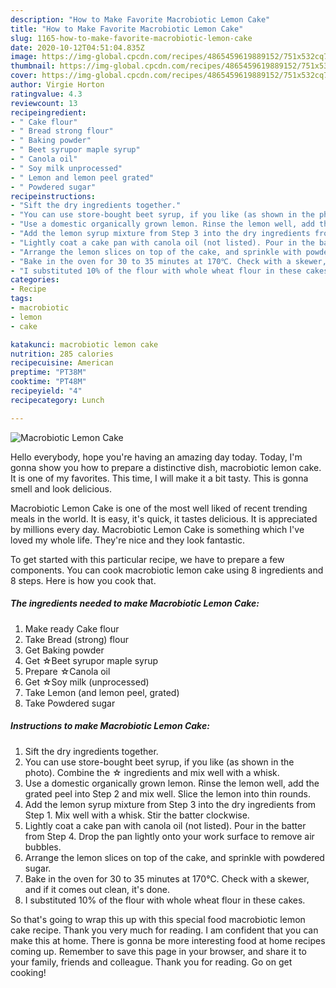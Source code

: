 ```yaml
---
description: "How to Make Favorite Macrobiotic Lemon Cake"
title: "How to Make Favorite Macrobiotic Lemon Cake"
slug: 1165-how-to-make-favorite-macrobiotic-lemon-cake
date: 2020-10-12T04:51:04.835Z
image: https://img-global.cpcdn.com/recipes/4865459619889152/751x532cq70/macrobiotic-lemon-cake-recipe-main-photo.jpg
thumbnail: https://img-global.cpcdn.com/recipes/4865459619889152/751x532cq70/macrobiotic-lemon-cake-recipe-main-photo.jpg
cover: https://img-global.cpcdn.com/recipes/4865459619889152/751x532cq70/macrobiotic-lemon-cake-recipe-main-photo.jpg
author: Virgie Horton
ratingvalue: 4.3
reviewcount: 13
recipeingredient:
- " Cake flour"
- " Bread strong flour"
- " Baking powder"
- " Beet syrupor maple syrup"
- " Canola oil"
- " Soy milk unprocessed"
- " Lemon and lemon peel grated"
- " Powdered sugar"
recipeinstructions:
- "Sift the dry ingredients together."
- "You can use store-bought beet syrup, if you like (as shown in the photo). Combine the ☆ ingredients and mix well with a whisk."
- "Use a domestic organically grown lemon. Rinse the lemon well, add the grated peel into Step 2 and mix well. Slice the lemon into thin rounds."
- "Add the lemon syrup mixture from Step 3 into the dry ingredients from Step 1. Mix well with a whisk. Stir the batter clockwise."
- "Lightly coat a cake pan with canola oil (not listed). Pour in the batter from Step 4. Drop the pan lightly onto your work surface to remove air bubbles."
- "Arrange the lemon slices on top of the cake, and sprinkle with powdered sugar."
- "Bake in the oven for 30 to 35 minutes at 170℃. Check with a skewer, and if it comes out clean, it&#39;s done."
- "I substituted 10% of the flour with whole wheat flour in these cakes."
categories:
- Recipe
tags:
- macrobiotic
- lemon
- cake

katakunci: macrobiotic lemon cake 
nutrition: 285 calories
recipecuisine: American
preptime: "PT38M"
cooktime: "PT48M"
recipeyield: "4"
recipecategory: Lunch

---
```



![Macrobiotic Lemon Cake](https://img-global.cpcdn.com/recipes/4865459619889152/751x532cq70/macrobiotic-lemon-cake-recipe-main-photo.jpg)

Hello everybody, hope you're having an amazing day today. Today, I'm gonna show you how to prepare a distinctive dish, macrobiotic lemon cake. It is one of my favorites. This time, I will make it a bit tasty. This is gonna smell and look delicious.

Macrobiotic Lemon Cake is one of the most well liked of recent trending meals in the world. It is easy, it's quick, it tastes delicious. It is appreciated by millions every day. Macrobiotic Lemon Cake is something which I've loved my whole life. They're nice and they look fantastic.




To get started with this particular recipe, we have to prepare a few components. You can cook macrobiotic lemon cake using 8 ingredients and 8 steps. Here is how you cook that.

<!--inarticleads1-->

##### The ingredients needed to make Macrobiotic Lemon Cake:

1. Make ready  Cake flour
1. Take  Bread (strong) flour
1. Get  Baking powder
1. Get  ☆Beet syrupor maple syrup
1. Prepare  ☆Canola oil
1. Get  ☆Soy milk (unprocessed)
1. Take  Lemon (and lemon peel, grated)
1. Take  Powdered sugar




<!--inarticleads2-->

##### Instructions to make Macrobiotic Lemon Cake:

1. Sift the dry ingredients together.
1. You can use store-bought beet syrup, if you like (as shown in the photo). Combine the ☆ ingredients and mix well with a whisk.
1. Use a domestic organically grown lemon. Rinse the lemon well, add the grated peel into Step 2 and mix well. Slice the lemon into thin rounds.
1. Add the lemon syrup mixture from Step 3 into the dry ingredients from Step 1. Mix well with a whisk. Stir the batter clockwise.
1. Lightly coat a cake pan with canola oil (not listed). Pour in the batter from Step 4. Drop the pan lightly onto your work surface to remove air bubbles.
1. Arrange the lemon slices on top of the cake, and sprinkle with powdered sugar.
1. Bake in the oven for 30 to 35 minutes at 170℃. Check with a skewer, and if it comes out clean, it&#39;s done.
1. I substituted 10% of the flour with whole wheat flour in these cakes.




So that's going to wrap this up with this special food macrobiotic lemon cake recipe. Thank you very much for reading. I am confident that you can make this at home. There is gonna be more interesting food at home recipes coming up. Remember to save this page in your browser, and share it to your family, friends and colleague. Thank you for reading. Go on get cooking!
